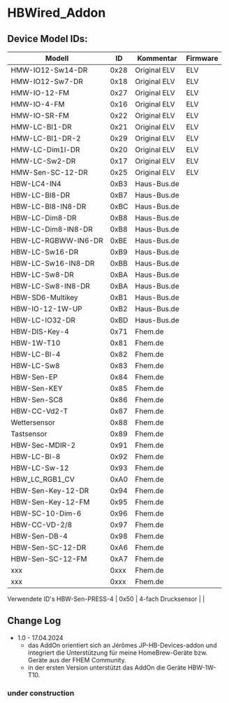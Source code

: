 # HBWired_Addon

## Device Model IDs:

Modell                     |  ID  |        Kommentar        | Firmware |
-------------------------- | ---- | ----------------------- | -------- |
HMW-IO12-Sw14-DR           | 0x28 |      Original ELV       |   ELV    |
HMW-IO12-Sw7-DR            | 0x18 |      Original ELV       |   ELV    |
HMW-IO-12-FM               | 0x27 |      Original ELV       |   ELV    |
HMW-IO-4-FM                | 0x16 |      Original ELV       |   ELV    |
HMW-IO-SR-FM               | 0x22 |      Original ELV       |   ELV    |
HMW-LC-Bl1-DR              | 0x21 |      Original ELV       |   ELV    |
HMW-LC-Bl1-DR-2            | 0x29 |      Original ELV       |   ELV    |
HMW-LC-Dim1l-DR            | 0x20 |      Original ELV       |   ELV    |
HMW-LC-Sw2-DR              | 0x17 |      Original ELV       |   ELV    |
HMW-Sen-SC-12-DR           | 0x25 |      Original ELV       |   ELV    |
HBW-LC4-IN4                | 0xB3 |      Haus-Bus.de        |          |
HBW-LC-Bl8-DR              | 0xB7 |      Haus-Bus.de        |          |
HBW-LC-Bl8-IN8-DR          | 0xBC |      Haus-Bus.de        |          |
HBW-LC-Dim8-DR             | 0xB8 |      Haus-Bus.de        |          |
HBW-LC-Dim8-IN8-DR         | 0xB8 |      Haus-Bus.de        |          |
HBW-LC-RGBWW-IN6-DR        | 0xBE |      Haus-Bus.de        |          |
HBW-LC-Sw16-DR             | 0xB9 |      Haus-Bus.de        |          |
HBW-LC-Sw16-IN8-DR         | 0xBB |      Haus-Bus.de        |          |
HBW-LC-Sw8-DR              | 0xBA |      Haus-Bus.de        |          |
HBW-LC-Sw8-IN8-DR          | 0xBA |      Haus-Bus.de        |          |
HBW-SD6-Multikey           | 0xB1 |      Haus-Bus.de        |          |
HBW-IO-12-1W-UP            | 0xB2 |      Haus-Bus.de        |          |
HBW-LC-IO32-DR             | 0xBD |      Haus-Bus.de        |          |
HBW-DIS-Key-4              | 0x71 |        Fhem.de          |          |
HBW-1W-T10                 | 0x81 |        Fhem.de          |          |
HBW-LC-Bl-4                | 0x82 |        Fhem.de          |          |
HBW-LC-Sw8                 | 0x83 |        Fhem.de          |          |
HBW-Sen-EP                 | 0x84 |        Fhem.de          |          |
HBW-Sen-KEY                | 0x85 |        Fhem.de          |          |
HBW-Sen-SC8                | 0x86 |        Fhem.de          |          |
HBW-CC-Vd2-T               | 0x87 |        Fhem.de          |          |
Wettersensor               | 0x88 |        Fhem.de          |          |
Tastsensor                 | 0x89 |        Fhem.de          |          |
HBW-Sec-MDIR-2             | 0x91 |        Fhem.de          |          |
HBW-LC-Bl-8                | 0x92 |        Fhem.de          |          |
HBW-LC-Sw-12               | 0x93 |        Fhem.de          |          |
HBW_LC_RGB1_CV             | 0xA0 |        Fhem.de          |          |
HBW-Sen-Key-12-DR          | 0x94 |        Fhem.de          |          |
HBW-Sen-Key-12-FM          | 0x95 |        Fhem.de          |          |
HBW-SC-10-Dim-6            | 0x96 |        Fhem.de          |          |
HBW-CC-VD-2/8              | 0x97 |        Fhem.de          |          |
HBW-Sen-DB-4               | 0x98 |        Fhem.de          |          |
HBW-Sen-SC-12-DR           | 0xA6 |        Fhem.de          |          |
HBW-Sen-SC-12-FM           | 0xA7 |        Fhem.de          |          |
xxx                        | 0xxx |        Fhem.de          |          |
xxx                        | 0xxx |        Fhem.de          |          |

Verwendete ID's
HBW-Sen-PRESS-4            | 0x50 |    4-fach Drucksensor   |          |


## Change Log

- 1.0 - 17.04.2024
  - das AddOn orientiert sich an Jérômes JP-HB-Devices-addon und integriert die Unterstützung für meine HomeBrew-Geräte bzw. Geräte aus der FHEM Community.
  - in der ersten Version unterstützt das AddOn die Geräte HBW-1W-T10.

### under construction
